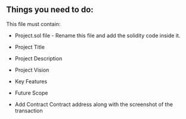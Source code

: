 ## Things you need to do:
This file must contain:
- Project.sol file - Rename this file and add the solidity code inside it.
- Project Title
- Project Description
- Project Vision
- Key Features
- Future Scope
  
- Add Contract Contract address along with the screenshot of the transaction

